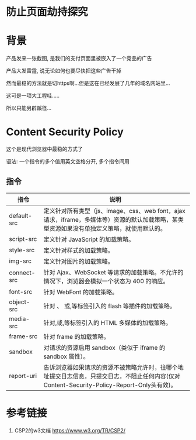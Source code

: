 # 防止页面劫持探究

# 背景

产品发来一张截图, 是我们的支付页面里被嵌入了一个竞品的广告

产品大发雷霆, 说无论如何也要尽快把这些广告干掉

然而最稳的方法就是切https啊...但是这在已经发展了几年的域名网站里...

这可是一项大工程哇.....

所以只能另辟蹊径...

# Content Security Policy

这个是现代浏览器中最稳的方式了

语法: 一个指令的多个值用英文空格分开, 多个指令间用

## 指令

| 指令        | 说明                                                                                                                                        |
|-------------|---------------------------------------------------------------------------------------------------------------------------------------------|
| default-src | 定义针对所有类型（js、image、css、web font，ajax 请求，iframe，多媒体等）资源的默认加载策略，某类型资源如果没有单独定义策略，就使用默认的。 |
| script-src  | 定义针对 JavaScript 的加载策略。                                                                                                            |
| style-src   | 定义针对样式的加载策略。                                                                                                                    |
| img-src     | 定义针对图片的加载策略。                                                                                                                    |
| connect-src | 针对 Ajax、WebSocket 等请求的加载策略。不允许的情况下，浏览器会模拟一个状态为 400 的响应。                                                  |
| font-src    | 针对 WebFont 的加载策略。                                                                                                                   |
| object-src  | 针对 、 或,等标签引入的 flash 等插件的加载策略。                                                                                            |
| media-src   | 针对,或,等标签引入的 HTML 多媒体的加载策略。                                                                                                |
| frame-src   | 针对 frame 的加载策略。                                                                                                                     |
| sandbox     | 对请求的资源启用 sandbox（类似于 iframe 的 sandbox 属性）。                                                                                 |
| report-uri  | 告诉浏览器如果请求的资源不被策略允许时，往哪个地址提交日志信息，只提交日志，不阻止任何内容(仅对Content-Security-Policy-Report-Only头有效)。 |

# 参考链接

1. CSP2的w3文档 https://www.w3.org/TR/CSP2/

